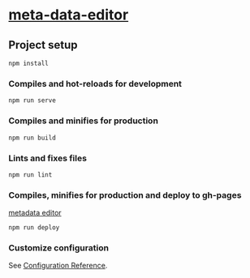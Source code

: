 # [meta-data-editor](https://gitroko.github.io/meta-data-editor/)

## Project setup
```
npm install
```

### Compiles and hot-reloads for development
```
npm run serve
```

### Compiles and minifies for production
```
npm run build
```

### Lints and fixes files
```
npm run lint
```

### Compiles, minifies for production and deploy to gh-pages
[metadata editor](https://gitroko.github.io/meta-data-editor/)
```
npm run deploy
```

### Customize configuration
See [Configuration Reference](https://cli.vuejs.org/config/).
